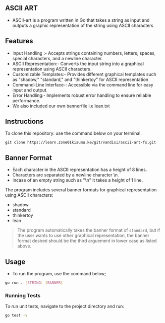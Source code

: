 ## ASCII ART
* ASCII-art is a program written in Go that takes a string as input and outputs a graphic representation of the string using ASCII characters. 

## Features ##
* Input Handling :-  Accepts strings containing numbers, letters, spaces, special characters, and a newline character.
* ASCII Representation:- Converts the input string into a graphical representation using ASCII characters.
* Customizable Templates:- Provides different graphical templates such as "shadow," "standard," and "thinkertoy" for ASCII representation.
* Command-Line Interface-: Accessible via the command line for easy input and output.
* Error Handling:- Implements robust error handling to ensure reliable performance.
* We also included our own bannerfile i.e lean.txt

## Instructions

To clone this repository: use the command below on your terminal:
```
git clone https://learn.zone01kisumu.ke/git/vandisi/ascii-art-fs.git
```

## Banner Format
* Each character in the ASCII representation has a height of 8 lines.
* Characters are separated by a newline character \n.
* Incase of an empty string such as "\n" it takes a height of 1 line.

The program includes several banner formats for graphical representation using ASCII characters:

* shadow
* standard
* thinkertoy
* lean

>  The program automatically takes the banner format of `standard`, but if the user wants to use other graphical representation, the banner format desired should be the third arguement in lower case as listed above.

## Usage
- To run the program, use the command below;
```bash
go run . [STRING] [BANNER]
```
### Running Tests
To run unit tests, navigate to the project directory and run:
```bash
go test -v
```
